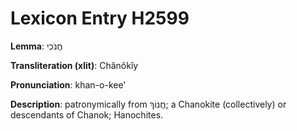 # Lexicon Entry H2599

**Lemma**: חֲנֹכִי

**Transliteration (xlit)**: Chănôkîy

**Pronunciation**: khan-o-kee'

**Description**:
patronymically from חֲנוֹךְ; a Chanokite (collectively) or descendants of Chanok; Hanochites.
